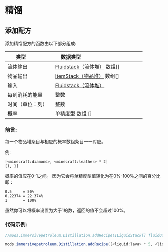 # 精馏

## 添加配方

添加精馏配方的函数由以下部分组成:

|类型              |数据类型                                                    |
|------------------|-----------------------------------------------------------|
|流体输出           |[Fluidstack（流体堆）](/Vanilla/Liquids/ILiquidStack) 数组[]|
|物品输出           |[ItemStack（物品堆）](/Vanilla/Items/IItemStack) 数组[]     |
|输入              |[Fluidstack（流体堆）](/Vanilla/Liquids/ILiquidStack)        |
|每刻消耗的能量     |整数                                                        |
|时间（单位：刻）   |整数                                                        |
|概率              |单精度型 数组 []                                             |


### 前言:
每一个物品堆条目与相应的概率数组条目一一对应。

例:
```
[<minecraft:diamond>, <minecraft:leather> * 2]
[1, 1]
```

概率的值应在0-1之间。
因为它会将单精度型值转化为在0%-100%之间的百分比
即：
```
0.5     = 50%
0.22374 = 22.374%
1       = 100%
```

虽然你可以将概率设置为大于1的数，返回的值不会超过100%。

### 代码示例:
```JAVA
//mods.immersivepetroleum.Distillation.addRecipe(ILiquidStack[] fluidOutputs, IItemStack[] itemOutputs, ILiquidStack fluidInput, int energy, int time, float[] chance)

mods.immersivepetroleum.Distillation.addRecipe([<liquid:lava> * 5, <liquid:gasoline> * 5], [<minecraft:diamond>, <minecraft:leather> * 2], <liquid:water>, 5, 5, [1, 1]);
```
